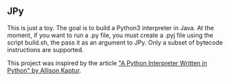 ## JPy
This is just a toy. The goal is to build a Python3 interpreter in Java.
At the moment, if you want to run a .py file, you must create a .pyj file using the script build.sh, the pass it as an argument to JPy.
Only a subset of bytecode instructions are supported.

This project was inspired by the article ["A Python Interpreter Written in Python" by Allison Kaptur](http://aosabook.org/en/500L/a-python-interpreter-written-in-python.html).

